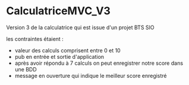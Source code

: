# CalculatriceMVC_V3
Version 3 de la calculatrice qui est issue d'un projet BTS SIO

les contraintes étaient :
- valeur des calculs comprisent entre 0 et 10
- pub en entrée et sortie d'application
- après avoir répondu à 7 calculs on peut enregistrer notre score dans une BDD
- message en ouverture qui indique le meilleur score enregistré
